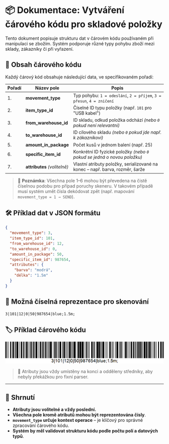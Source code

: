 # 📦 Dokumentace: Vytváření čárového kódu pro skladové položky

Tento dokument popisuje strukturu dat v čárovém kódu používaném při manipulaci se zbožím. Systém podporuje různé typy pohybu zboží mezi sklady, zákazníky či při vyřazení.

## 🧾 Obsah čárového kódu

Každý čárový kód obsahuje následující data, ve specifikovaném pořadí:

| Pořadí | Název pole             | Popis |
|--------|------------------------|--------|
| 1.     | **movement_type**      | Typ pohybu: `1 = odeslání`, `2 = příjem`, `3 = přesun`, `4 = zničení` |
| 2.     | **item_type_id**       | Číselné ID typu položky (např. `101` pro "USB kabel") |
| 3.     | **from_warehouse_id**  | ID skladu, odkud položka odchází *(nebo `0` pokud není relevantní)* |
| 4.     | **to_warehouse_id**    | ID cílového skladu *(nebo `0` pokud jde např. k zákazníkovi)* |
| 5.     | **amount_in_package**  | Počet kusů v jednom balení (např. 25) |
| 6.     | **specific_item_id**   | Konkrétní ID fyzické položky *(nebo `0` pokud se jedná o novou položku)* |
| 7.     | **attributes** _(volitelně)_ | Vlastní atributy položky, serializované na konec – např. barva, rozměr, šarže |

> 🔁 **Poznámka**: Všechna pole 1–6 mohou být převedena na čistě číselnou podobu pro případ poruchy skeneru. V takovém případě musí systém umět čísla dekódovat zpět (např. mapování `movement_type = 1 → SEND`).

## 🛠️ Příklad dat v JSON formátu

```json
{
  "movement_type": 3,
  "item_type_id": 101,
  "from_warehouse_id": 12,
  "to_warehouse_id": 0,
  "amount_in_package": 50,
  "specific_item_id": 987654,
  "attributes": {
    "barva": "modrá",
    "délka": "1.5m"
  }
}
```

## 🔄 Možná číselná reprezentace pro skenování

```
3|101|12|0|50|987654|blue;1.5m;
```
## 🏷️ Příklad čárového kódu

![Barcode image](./barcode.gif "Příklad čárového kódu")

> 🔐 Atributy jsou vždy umístěny na konci a odděleny středníky, aby nebyly překážkou pro fixní parser.

---

## 📌 Shrnutí

- **Atributy jsou volitelné a vždy poslední.**
- **Všechna pole kromě atributů mohou být reprezentována čísly**.
- **`movement_type` určuje kontext operace** – je klíčový pro správné zpracování čárového kódu.
- **Systém by měl validovat strukturu kódu podle počtu polí a datových typů**.
